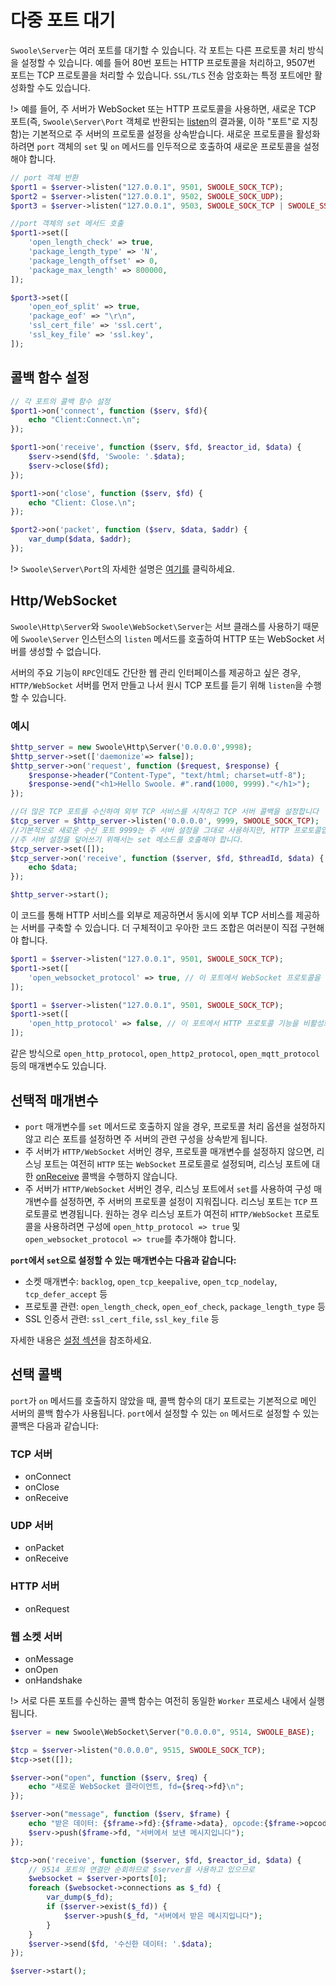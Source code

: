 # 다중 포트 대기

`Swoole\Server`는 여러 포트를 대기할 수 있습니다. 각 포트는 다른 프로토콜 처리 방식을 설정할 수 있습니다. 예를 들어 80번 포트는 HTTP 프로토콜을 처리하고, 9507번 포트는 TCP 프로토콜을 처리할 수 있습니다. `SSL/TLS` 전송 암호화는 특정 포트에만 활성화할 수도 있습니다.

!> 예를 들어, 주 서버가 WebSocket 또는 HTTP 프로토콜을 사용하면, 새로운 TCP 포트(즉, `Swoole\Server\Port` 객체로 반환되는 [listen](/server/methods?id=listen)의 결과물, 이하 "포트"로 지칭함)는 기본적으로 주 서버의 프로토콜 설정을 상속받습니다. 새로운 프로토콜을 활성화하려면 `port` 객체의 `set` 및 `on` 메서드를 인두적으로 호출하여 새로운 프로토콜을 설정해야 합니다.
```php
// port 객체 반환
$port1 = $server->listen("127.0.0.1", 9501, SWOOLE_SOCK_TCP);
$port2 = $server->listen("127.0.0.1", 9502, SWOOLE_SOCK_UDP);
$port3 = $server->listen("127.0.0.1", 9503, SWOOLE_SOCK_TCP | SWOOLE_SSL);
```
```php
//port 객체의 set 메서드 호출
$port1->set([
	'open_length_check' => true,
	'package_length_type' => 'N',
	'package_length_offset' => 0,
	'package_max_length' => 800000,
]);

$port3->set([
	'open_eof_split' => true,
	'package_eof' => "\r\n",
	'ssl_cert_file' => 'ssl.cert',
	'ssl_key_file' => 'ssl.key',
]);
```  
## 콜백 함수 설정

```php
// 각 포트의 콜백 함수 설정
$port1->on('connect', function ($serv, $fd){
    echo "Client:Connect.\n";
});

$port1->on('receive', function ($serv, $fd, $reactor_id, $data) {
    $serv->send($fd, 'Swoole: '.$data);
    $serv->close($fd);
});

$port1->on('close', function ($serv, $fd) {
    echo "Client: Close.\n";
});

$port2->on('packet', function ($serv, $data, $addr) {
    var_dump($data, $addr);
});
```

!> `Swoole\Server\Port`의 자세한 설명은 [여기를](/server/server_port) 클릭하세요.
## Http/WebSocket

`Swoole\Http\Server`와 `Swoole\WebSocket\Server`는 서브 클래스를 사용하기 때문에 `Swoole\Server` 인스턴스의 `listen` 메서드를 호출하여 HTTP 또는 WebSocket 서버를 생성할 수 없습니다.

서버의 주요 기능이 `RPC`인데도 간단한 웹 관리 인터페이스를 제공하고 싶은 경우, `HTTP/WebSocket` 서버를 먼저 만들고 나서 원시 TCP 포트를 듣기 위해 `listen`을 수행할 수 있습니다.
### 예시

```php
$http_server = new Swoole\Http\Server('0.0.0.0',9998);
$http_server->set(['daemonize'=> false]);
$http_server->on('request', function ($request, $response) {
    $response->header("Content-Type", "text/html; charset=utf-8");
    $response->end("<h1>Hello Swoole. #".rand(1000, 9999)."</h1>");
});

//더 많은 TCP 포트를 수신하여 외부 TCP 서비스를 시작하고 TCP 서버 콜백을 설정합니다
$tcp_server = $http_server->listen('0.0.0.0', 9999, SWOOLE_SOCK_TCP);
//기본적으로 새로운 수신 포트 9999는 주 서버 설정을 그대로 사용하지만, HTTP 프로토콜입니다.
//주 서버 설정을 덮어쓰기 위해서는 set 메소드를 호출해야 합니다.
$tcp_server->set([]);
$tcp_server->on('receive', function ($server, $fd, $threadId, $data) {
    echo $data;
});

$http_server->start();
```

이 코드를 통해 HTTP 서비스를 외부로 제공하면서 동시에 외부 TCP 서비스를 제공하는 서버를 구축할 수 있습니다. 더 구체적이고 우아한 코드 조합은 여러분이 직접 구현해야 합니다.
```php
$port1 = $server->listen("127.0.0.1", 9501, SWOOLE_SOCK_TCP);
$port1->set([
    'open_websocket_protocol' => true, // 이 포트에서 WebSocket 프로토콜을 지원하도록 설정
]);
```

```php
$port1 = $server->listen("127.0.0.1", 9501, SWOOLE_SOCK_TCP);
$port1->set([
    'open_http_protocol' => false, // 이 포트에서 HTTP 프로토콜 기능을 비활성화
]);
```

같은 방식으로 `open_http_protocol`, `open_http2_protocol`, `open_mqtt_protocol` 등의 매개변수도 있습니다.
## 선택적 매개변수

* `port` 매개변수를 `set` 메서드로 호출하지 않을 경우, 프로토콜 처리 옵션을 설정하지 않고 리슨 포트를 설정하면 주 서버의 관련 구성을 상속받게 됩니다.
* 주 서버가 `HTTP/WebSocket` 서버인 경우, 프로토콜 매개변수를 설정하지 않으면, 리스닝 포트는 여전히 `HTTP` 또는 `WebSocket` 프로토콜로 설정되며, 리스닝 포트에 대한 [onReceive](/server/events?id=onreceive) 콜백을 수행하지 않습니다.
* 주 서버가 `HTTP/WebSocket` 서버인 경우, 리스닝 포트에서 `set`를 사용하여 구성 매개변수를 설정하면, 주 서버의 프로토콜 설정이 지워집니다. 리스닝 포트는 `TCP` 프로토콜로 변경됩니다. 원하는 경우 리스닝 포트가 여전히 `HTTP/WebSocket` 프로토콜을 사용하려면 구성에 `open_http_protocol => true` 및 `open_websocket_protocol => true`를 추가해야 합니다.

**`port`에서 `set`으로 설정할 수 있는 매개변수는 다음과 같습니다:**

* 소켓 매개변수: `backlog`, `open_tcp_keepalive`, `open_tcp_nodelay`, `tcp_defer_accept` 등
* 프로토콜 관련: `open_length_check`, `open_eof_check`, `package_length_type` 등
* SSL 인증서 관련: `ssl_cert_file`, `ssl_key_file` 등

자세한 내용은 [설정 섹션](/server/setting)을 참조하세요.
## 선택 콜백

`port`가 `on` 메서드를 호출하지 않았을 때, 콜백 함수의 대기 포트로는 기본적으로 메인 서버의 콜백 함수가 사용됩니다. `port`에서 설정할 수 있는 `on` 메서드로 설정할 수 있는 콜백은 다음과 같습니다:
### TCP 서버

* onConnect
* onClose
* onReceive
### UDP 서버

* onPacket
* onReceive
### HTTP 서버

* onRequest
### 웹 소켓 서버

* onMessage
* onOpen
* onHandshake

!> 서로 다른 포트를 수신하는 콜백 함수는 여전히 동일한 `Worker` 프로세스 내에서 실행됩니다.
```php
$server = new Swoole\WebSocket\Server("0.0.0.0", 9514, SWOOLE_BASE);

$tcp = $server->listen("0.0.0.0", 9515, SWOOLE_SOCK_TCP);
$tcp->set([]);

$server->on("open", function ($serv, $req) {
    echo "새로운 WebSocket 클라이언트, fd={$req->fd}\n";
});

$server->on("message", function ($serv, $frame) {
    echo "받은 데이터: {$frame->fd}:{$frame->data}, opcode:{$frame->opcode}, fin:{$frame->finish}\n";
    $serv->push($frame->fd, "서버에서 보낸 메시지입니다");
});

$tcp->on('receive', function ($server, $fd, $reactor_id, $data) {
    // 9514 포트의 연결만 순회하므로 $server를 사용하고 있으므로
    $websocket = $server->ports[0];
    foreach ($websocket->connections as $_fd) {
        var_dump($_fd);
        if ($server->exist($_fd)) {
            $server->push($_fd, "서버에서 받은 메시지입니다");
        }
    }
    $server->send($fd, '수신한 데이터: '.$data);
});

$server->start();
```
